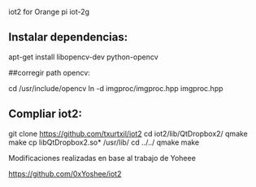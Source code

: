 iot2 for Orange pi iot-2g

## Instalar dependencias:

apt-get install libopencv-dev python-opencv

##corregir path opencv:

cd /usr/include/opencv
ln -d imgproc/imgproc.hpp imgproc.hpp

## Compliar iot2:

git clone https://github.com/txurtxil/iot2
cd iot2/lib/QtDropbox2/
qmake
make
cp libQtDropbox2.so* /usr/lib/
cd ../../
qmake
make



Modificaciones realizadas en base al trabajo de Yoheee

https://github.com/0xYoshee/iot2


